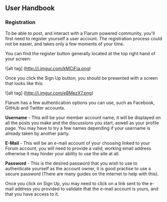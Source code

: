 ## User Handbook
### Registration

To be able to post, and interact with a Flarum powered community, you'll first need to register yourself a user account. The registration process could not be easier, and takes only a few moments of your time.

You can find the register button generally located at the top right hand of your screen:

![alt tag] (http://i.imgur.com/kMCiFia.png)

Once you click the Sign Up button, you should be presented with a screen that looks like this:

![alt tag] (http://i.imgur.com/eBMezX7.png)

Flarum has a few authentication options you can use, such as Facebook, GitHub and Twitter accounts.

**Username** - This will be your member account name, it will be displayed on all the posts you make and the discussions you start, aswell as your profile page. You may have to try a few names depending if your username is already taken by another party.

**E-Mail** - This will be an e-mail account of your choosing linked to your Forum account, you will need to provide a valid, working email address otherwise it may hinder your ability to use the site at all.

**Password** - This is the desired password that you wish to use to authenticate yourself as the account owner, it is good practise to use a secure password (There are many guides on the internet to help with this).

Once you click on Sign Up, you may need to click on a link sent to the e-mail address you provided to validate that the e-mail account is yours, and that you have access to it.
